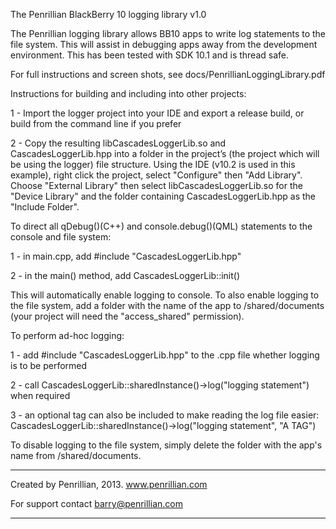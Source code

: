 The Penrillian BlackBerry 10 logging library v1.0

The Penrillian logging library allows BB10 apps to write log statements to the file system. This will assist in debugging apps away from the development environment. This has been tested with SDK 10.1 and is thread safe.

For full instructions and screen shots, see docs/PenrillianLoggingLibrary.pdf


Instructions for building and including into other projects:

1 - Import the logger project into your IDE and export a release build, or build from the command line if you prefer

2 - Copy the resulting libCascadesLoggerLib.so and CascadesLoggerLib.hpp into a folder in the project’s (the project which will be using the logger) file structure. Using the IDE (v10.2 is used in this example), right click the project, select "Configure" then "Add Library". Choose "External Library" then select libCascadesLoggerLib.so for the "Device Library" and the folder containing CascadesLoggerLib.hpp as the "Include Folder".


To direct all qDebug()(C++) and console.debug()(QML) statements to the console and file system:

1 - in main.cpp, add #include "CascadesLoggerLib.hpp"

2 - in the main() method, add CascadesLoggerLib::init()

This will automatically enable logging to console. To also enable logging to the file system, add a folder with the name of the app to /shared/documents (your project will need the "access_shared" permission).


To perform ad-hoc logging:

1 - add #include "CascadesLoggerLib.hpp" to the .cpp file whether logging is to be performed

2 - call CascadesLoggerLib::sharedInstance()->log("logging statement") when required

3 - an optional tag can also be included to make reading the log file easier: CascadesLoggerLib::sharedInstance()->log("logging statement", "A TAG")
 

To disable logging to the file system, simply delete the folder with the app's name from /shared/documents.

***********************************************
Created by Penrillian, 2013. www.penrillian.com

For support contact barry@penrillian.com
***********************************************

